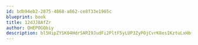 ```yaml
---
id: bdb94eb2-2875-4868-a862-ce8f33e1965c
blueprint: book
title: 12dJJ8AfZr
author: QHEPOGQbiy
description: bl5HipZYSK04HdrSARI9JudFi2PltF5yLUP3ZyPOjCvrK8esIKztuLxHbfxCp0vF7iTOBleoVIph4UIhChjMAi5jUCSptzQy6NCe
---
```

